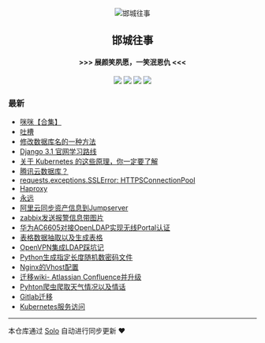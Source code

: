 <p align="center"><img alt="邯城往事" src="https://img.hacpai.com/file/2019/11/guohui-e67e7b3b.png"></p><h2 align="center">
邯城往事
</h2>

<h4 align="center">               >>>  展颜笑夙愿，一笑泯恩仇 <<<</h4>
<p align="center"><a title="邯城往事" target="_blank" href="https://github.com/cuijianzhe/solo-blog"><img src="https://img.shields.io/github/last-commit/cuijianzhe/solo-blog.svg?style=flat-square&color=FF9900"></a>
<a title="GitHub repo size in bytes" target="_blank" href="https://github.com/cuijianzhe/solo-blog"><img src="https://img.shields.io/github/repo-size/cuijianzhe/solo-blog.svg?style=flat-square"></a>
<a title="Solo Version" target="_blank" href="https://github.com/88250/solo/releases"><img src="https://img.shields.io/badge/solo-4.3.0-f1e05a.svg?style=flat-square&color=blueviolet"></a>
<a title="Hits" target="_blank" href="https://github.com/88250/hits"><img src="https://hits.b3log.org/cuijianzhe/solo-blog.svg"></a></p>

### 最新

* [咪咪【合集】](https://solo.cjzshilong.cn/articles/2020/09/08/1599570901121.html)
* [吐槽](https://solo.cjzshilong.cn/articles/2020/08/24/1598236925080.html)
* [修改数据库名的一种方法](https://solo.cjzshilong.cn/articles/2020/08/23/1598183218602.html)
* [Django 3.1 官网学习路线](https://solo.cjzshilong.cn/articles/2020/08/17/1597665317545.html)
* [关于 Kubernetes 的这些原理，你一定要了解](https://solo.cjzshilong.cn/articles/2020/08/15/1597459617030.html)
* [腾讯云数据库？](https://solo.cjzshilong.cn/articles/2020/08/12/1597200121515.html)
* [requests.exceptions.SSLError: HTTPSConnectionPool](https://solo.cjzshilong.cn/articles/2020/08/08/1596867654155.html)
* [Haproxy](https://solo.cjzshilong.cn/articles/2020/07/29/1596024607735.html)
* [永远](https://solo.cjzshilong.cn/articles/2020/07/27/1595829232315.html)
* [阿里云同步资产信息到Jumpserver](https://solo.cjzshilong.cn/articles/2020/07/16/1594900059981.html)
* [zabbix发送报警信息带图片](https://solo.cjzshilong.cn/articles/2020/07/09/1594290006252.html)
* [华为AC6605对接OpenLDAP实现无线Portal认证](https://solo.cjzshilong.cn/articles/2020/06/30/1593502682903.html)
* [表格数据抽取以及生成表格](https://solo.cjzshilong.cn/articles/2020/06/02/1591098366985.html)
* [OpenVPN集成LDAP踩坑记](https://solo.cjzshilong.cn/articles/2020/05/20/1589939911381.html)
* [Python生成指定长度随机数密码文件](https://solo.cjzshilong.cn/articles/2020/05/14/1589459519906.html)
* [Nginx的Vhost配置](https://solo.cjzshilong.cn/articles/2020/05/12/1589284354518.html)
* [迁移wiki- Atlassian Confluence并升级](https://solo.cjzshilong.cn/articles/2020/05/07/1588851186350.html)
* [Pyhton爬虫爬取天气情况以及情话](https://solo.cjzshilong.cn/articles/2020/04/30/1588249393623.html)
* [Gitlab迁移](https://solo.cjzshilong.cn/articles/2020/04/25/1587784213122.html)
* [Kubernetes服务访问](https://solo.cjzshilong.cn/articles/2020/04/23/1587624487440.html)



---

本仓库通过 [Solo](https://github.com/88250/solo) 自动进行同步更新 ❤️ 